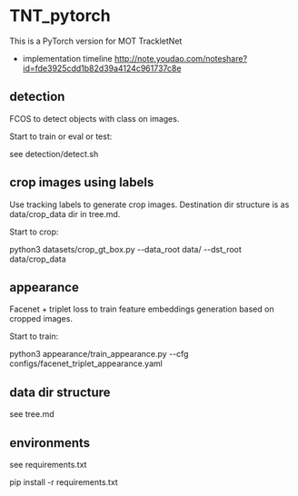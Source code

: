 # TNT_pytorch
This is a PyTorch version for MOT TrackletNet

- implementation timeline http://note.youdao.com/noteshare?id=fde3925cdd1b82d39a4124c961737c8e

## detection

FCOS to detect objects with class on images.

Start to train or eval or test:

see detection/detect.sh


## crop images using labels

Use tracking labels to generate crop images. Destination dir structure is as data/crop_data dir in tree.md.

Start to crop:

python3 datasets/crop_gt_box.py --data_root data/ --dst_root data/crop_data   


## appearance

Facenet + triplet loss to train feature embeddings generation based on cropped images.

Start to train:

python3 appearance/train_appearance.py --cfg configs/facenet_triplet_appearance.yaml


## data dir structure

see tree.md


## environments

see requirements.txt

pip install -r requirements.txt
       
                    
